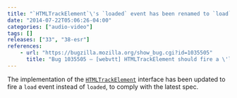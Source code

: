 ```yaml
---
title: "`HTMLTrackElement`\'s `loaded` event has been renamed to `load`"
date: "2014-07-22T05:06:26-04:00"
categories: ["audio-video"]
tags: []
releases: ["33", "38-esr"]
references:
    - url: "https://bugzilla.mozilla.org/show_bug.cgi?id=1035505"
      title: "Bug 1035505 – [webvtt] HTMLTrackElement should fire a \'load\' event not a \'loaded\'"
---
```

The implementation of the [`HTMLTrackElement`](https://developer.mozilla.org/docs/Web/API/HTMLTrackElement) interface has been updated to fire a `load` event instead of `loaded`, to comply with the latest spec.
